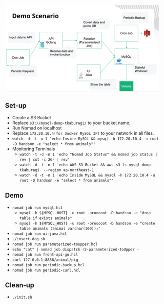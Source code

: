 ![](demo-diagram.png )


## Set-up

* Create a S3 Bucket
* Replace `s3://mysql-dump-tkaburagi/` to your bucket name.
* Run Nomad on localhost
* Replace `172.20.10.4(for Docker MySQL IP)` to your network in all files.
* `watch -d -t -n 1 'echo Inside MySQL && mysql -h 172.20.10.4 -u root -D handson -e "select * from animals"'`
* Monitoring Terminals
    * `watch -t -d -n 1 'echo "Nomad Job Status" && nomad job status | rev | cut -c 26- | rev'`
    * `watch -d -t -n 1 'echo AWS S3 Bucket && aws s3 ls mysql-dump-tkaburagi  --region ap-northeast-1'`
    * `watch -d -t -n 1 'echo Inside MySQL && mysql -h 172.20.10.4 -u root -D handson -e "select * from animals"'`

## Demo
* `nomad job run mysql.hcl`
    * `mysql -h ${MYSQL_HOST} -u root -prooooot -D handson -e "drop table if exists animals"`
    * `mysql -h ${MYSQL_HOST} -u root -prooooot -D handson -e "create table animals (animal varchar(100));"`
* `nomad job run ui-java.hcl`
* `./insert-dog.sh`
* `nomad job run parameterized-toupper.hcl`
* `echo "cat" | nomad job dispatch r2-parameterized-toUpper -`
* `nomad job run front-api-go.hcl`
* `curl 127.0.0.1:8888/animal/pig`
* `nomad job run periodic-backup.hcl`
* `nomad job run periodic-curl.hcl`

## Clean-up
* `./init.sh`